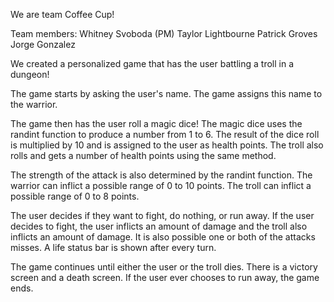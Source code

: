 We are team Coffee Cup!

Team members:
Whitney Svoboda (PM)
Taylor Lightbourne
Patrick Groves
Jorge Gonzalez

We created a personalized game that has the user battling a troll in a dungeon!

The game starts by asking the user's name. The game assigns this name to the warrior.

The game then has the user roll a magic dice! The magic dice uses the randint function to produce a number from 1 to 6. The result of the dice roll is multiplied by 10 and is assigned to the user as health points. The troll also rolls and gets a number of health points using the same method.

The strength of the attack is also determined by the randint function. The warrior can inflict a possible range of 0 to 10 points. The troll can inflict a possible range of 0 to 8 points.

The user decides if they want to fight, do nothing, or run away. If the user decides to fight, the user inflicts an amount of damage and the troll also inflicts an amount of damage. It is also possible one or both of the attacks misses. A life status bar is shown after every turn.

The game continues until either the user or the troll dies. There is a victory screen and a death screen. If the user ever chooses to run away, the game ends.
